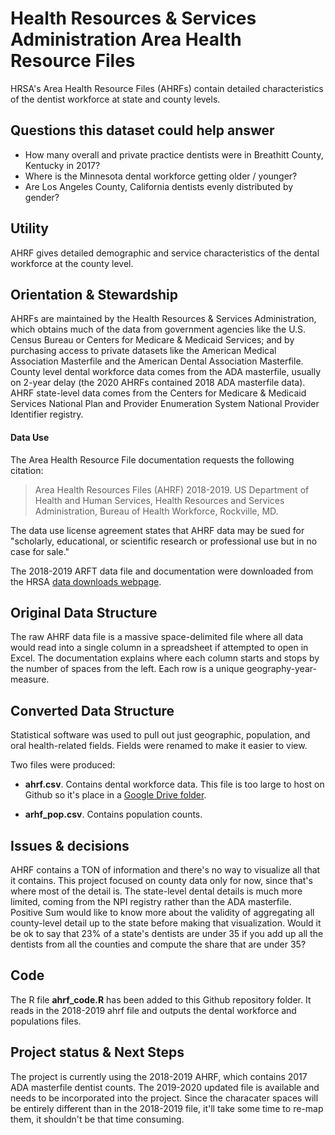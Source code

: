 # Health Resources & Services Administration Area Health Resource Files

HRSA's Area Health Resource Files (AHRFs) contain detailed characteristics of the dentist workforce at state and county levels. 

## Questions this dataset could help answer

* How many overall and private practice dentists were in Breathitt County, Kentucky in 2017?
* Where is the Minnesota dental workforce getting older / younger?
* Are Los Angeles County, California dentists evenly distributed by gender?

## Utility

AHRF gives detailed demographic and service characteristics of the dental workforce at the county level.

## Orientation & Stewardship  

AHRFs are maintained by the Health Resources & Services Administration, which obtains much of the data from government agencies like the U.S. Census Bureau or Centers for Medicare & Medicaid Services; and by purchasing access to private datasets like the American Medical Association Masterfile and the American Dental Association Masterfile. County level dental workforce data comes from the ADA masterfile, usually on 2-year delay (the 2020 AHRFs contained 2018 ADA masterfile data). AHRF state-level data comes from the Centers for Medicare & Medicaid Services National Plan and Provider Enumeration System National Provider Identifier registry. 

#### Data Use

The Area Health Resource File documentation requests the following citation:
> Area Health Resources Files (AHRF) 2018-2019. US Department of Health and Human Services, Health Resources and Services Administration, Bureau of Health Workforce, Rockville, MD.

The data use license agreement states that AHRF data may be sued for "scholarly, educational, or scientific research or professional use but in no case for sale." 

The 2018-2019 ARFT data file and documentation were downloaded from the HRSA [data downloads webpage](https://data.hrsa.gov/data/download).

## Original Data Structure

The raw AHRF data file is a massive space-delimited file where all data would read into a single column in a spreadsheet if attempted to open in Excel. The documentation explains where each column starts and stops by the number of spaces from the left. Each row is a unique geography-year-measure.

## Converted Data Structure

Statistical software was used to pull out just geographic, population, and oral health-related fields. Fields were renamed to make it easier to view. 

Two files were produced:

* **ahrf.csv**. Contains dental workforce data. This file is too large to host on Github so it's place in a [Google Drive folder](https://drive.google.com/file/d/1IegxMxYPn6-Gc1ghDkIejj9lsyk0zNZs/view?usp=sharing).

* **arhf_pop.csv**. Contains population counts.

## Issues & decisions

AHRF contains a TON of information and there's no way to visualize all that it contains. This project focused on county data only for now, since that's where most of the detail is. The state-level dental details is much more limited, coming from the NPI registry rather than the ADA masterfile. Positive Sum would like to know more about the validity of aggregating all county-level detail up to the state before making that visualization. Would it be ok to say that 23% of a state's dentists are under 35 if you add up all the dentists from all the counties and compute the share that are under 35?

## Code

The R file **ahrf_code.R** has been added to this Github repository folder. It reads in the 2018-2019 ahrf file and outputs the dental workforce and populations files.

## Project status & Next Steps

The project is currently using the 2018-2019 AHRF, which contains 2017 ADA masterfile dentist counts. The 2019-2020 updated file is available and needs to be incorporated into the project. Since the characater spaces will be entirely different than in the 2018-2019 file, it'll take some time to re-map them, it shouldn't be that time consuming.
